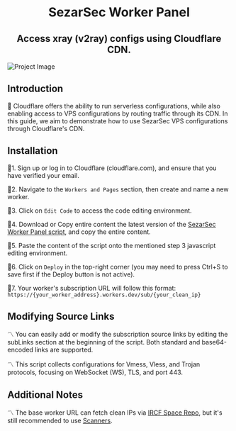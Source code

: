 <h1 align="center">
  SezarSec Worker Panel
</h1>

<h2 align="center">
Access xray (v2ray) configs using Cloudflare CDN.

</h2>

![Project Image](https://github.com/SezarSec/SezarSec-Worker-Panel/blob/main/assest/pic.png)


## Introduction
🛑 Cloudflare offers the ability to run serverless configurations, while also enabling access to VPS configurations by routing traffic through its CDN. In this guide, we aim to demonstrate how to use SezarSec VPS configurations through Cloudflare's CDN.

## Installation
🔻1. Sign up or log in to Cloudflare (cloudflare.com), and ensure that you have verified your email.

🔻2. Navigate to the `Workers and Pages` section, then create and name a new worker.

🔻3. Click on `Edit Code` to access the code editing environment.

🔻4. Download or Copy entire content the latest version of the [SezarSec Worker Panel script](https://github.com/SezarSec/SezarSec-Worker-Panel-/releases/tag/worker), and copy the entire content.

🔻5. Paste the content of the script onto the mentioned step 3 javascript editing environment.

🔻6. Click on `Deploy` in the top-right corner (you may need to press Ctrl+S to save first if the Deploy button is not active).

🔻7. Your worker's subscription URL will follow this format: `https://{your_worker_address}.workers.dev/sub/{your_clean_ip}`


## Modifying Source Links
〽️ You can easily add or modify the subscription source links by editing the subLinks section at the beginning of the script. Both standard and base64-encoded links are supported.

〽️ This script collects configurations for Vmess, Vless, and Trojan protocols, focusing on WebSocket (WS), TLS, and port 443.

## Additional Notes
〽️ The base worker URL can fetch clean IPs via [IRCF Space Repo](https://github.com/ircfspace/cf2dns/blob/master/list/ipv4.json), but it's still recommended to use [Scanners](https://ircf.space/scanner.html).




